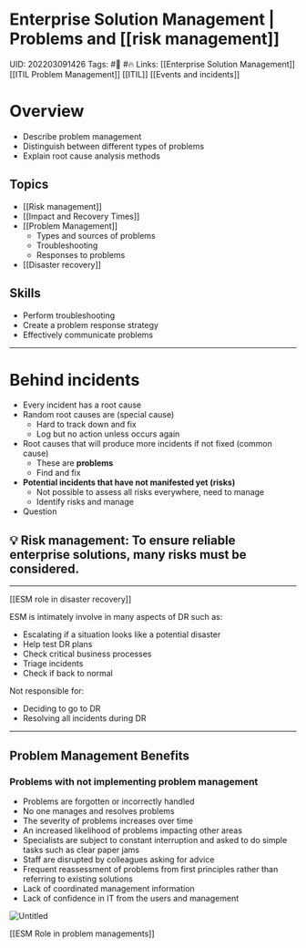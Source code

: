# Enterprise Solution Management | Problems and [[risk management]]
UID: 202203091426
Tags: #🌲  #🔥 
Links: [[Enterprise Solution Management]] [[ITIL Problem Management]] [[ITIL]] [[Events and incidents]]

# Overview
- Describe problem management
- Distinguish between different types of problems
- Explain root cause analysis methods

## Topics
- [[Risk management]]
- [[Impact and Recovery Times]]
- [[Problem Management]]
	- Types and sources of problems
	- Troubleshooting
	- Responses to problems
- [[Disaster recovery]]

## Skills
- Perform troubleshooting
- Create a problem response strategy
- Effectively communicate problems
---
# Behind incidents
- Every incident has a root cause
- Random root causes are (special cause)
    - Hard to track down and fix
    - Log but no action unless occurs again
- Root causes that will produce more incidents if not fixed (common cause)
    - These are **problems**
    - Find and fix
- **Potential incidents that have not manifested yet (risks)**
    - Not possible to assess all risks everywhere, need to manage
    - Identify risks and manage
- Question

>
💡 **Risk management**: To ensure **reliable enterprise solutions**, many risks must be considered.
---
---

[[ESM role in disaster recovery]]

ESM is intimately involve in many aspects of DR such as:

- Escalating if a situation looks like a potential disaster
- Help test DR plans
- Check critical business processes
- Triage incidents
- Check if back to normal

Not responsible for:

- Deciding to go to DR
- Resolving all incidents during DR
---
## Problem Management Benefits

### Problems with not implementing problem management

- Problems are forgotten or incorrectly handled
- No one manages and resolves problems
- The severity of problems increases over time
- An increased likelihood of problems impacting other areas
- Specialists are subject to constant interruption and asked to do simple tasks such as clear paper jams
- Staff are disrupted by colleagues asking for advice
- Frequent reassessment of problems from first principles rather than referring to existing solutions
- Lack of coordinated management information
- Lack of confidence in IT from the users and management

![Untitled](Enterprise%205bd06/Untitled%2017.png)

[[ESM Role in problem managements]]
